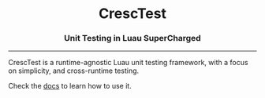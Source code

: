 <h1 align="center">
	CrescTest
</h1>
<h3 align="center">
	Unit Testing in Luau SuperCharged
</h3>

____

CrescTest is a runtime-agnostic Luau unit testing framework, with a focus on simplicity, and cross-runtime testing. 

Check the [docs](https://crescentcorp.github.io/CrescTest/) to learn how to use it.
